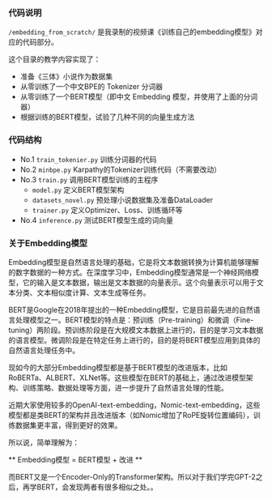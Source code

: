 ### 代码说明

`/embedding_from_scratch/` 是我录制的视频课《训练自己的embedding模型》对应的代码部分。

这个目录的教学内容实现了：
 - 准备《三体》小说作为数据集
 - 从零训练了一个中文BPE的 Tokenizer 分词器
 - 从零训练了一个BERT模型（即中文 Embedding 模型，并使用了上面的分词器）
 - 根据训练的BERT模型，试验了几种不同的向量生成方法

### 代码结构

 - No.1 `train_tokenier.py` 训练分词器的代码
 - No.2 `minbpe.py` Karpathy的Tokenizer训练代码（不需要改动）
 - No.3 `train.py` 调用BERT模型训练的主程序
   - `model.py` 定义BERT模型架构
   - `datasets_novel.py` 预处理小说数据集及准备DataLoader
   - `trainer.py` 定义Optimizer、Loss、训练循环等
 - No.4 `inference.py` 测试BERT模型生成的词向量


### 关于Embedding模型

Embedding模型是自然语言处理的基础，它是将文本数据转换为计算机能够理解的数字数据的一种方式。在深度学习中，Embedding模型通常是一个神经网络模型，它的输入是文本数据，输出是文本数据的向量表示。这个向量表示可以用于文本分类、文本相似度计算、文本生成等任务。

BERT是Google在2018年提出的一种Embedding模型，它是目前最先进的自然语言处理模型之一。BERT模型的特点是：预训练（Pre-training）和微调（Fine-tuning）两阶段。预训练阶段是在大规模文本数据上进行的，目的是学习文本数据的语言模型。微调阶段是在特定任务上进行的，目的是将BERT模型应用到具体的自然语言处理任务中。

现如今的大部分Embedding模型都是基于BERT模型的改进版本，比如RoBERTa、ALBERT、XLNet等。这些模型在BERT的基础上，通过改进模型架构、训练策略、数据处理等方面，进一步提升了自然语言处理的性能。

近期大家使用较多的OpenAI-text-embedding，Nomic-text-embedding，这些模型都是类BERT的架构并且改进版本（如Nomic增加了RoPE旋转位置编码），训练数据集更丰富，得到更好的效果。

所以说，简单理解为：

** Embedding模型 = BERT模型 + 改进 **

而BERT又是一个Encoder-Only的Transformer架构。所以对于我们学完GPT-2之后，再学BERT，会发现两者有很多相似之处。。

